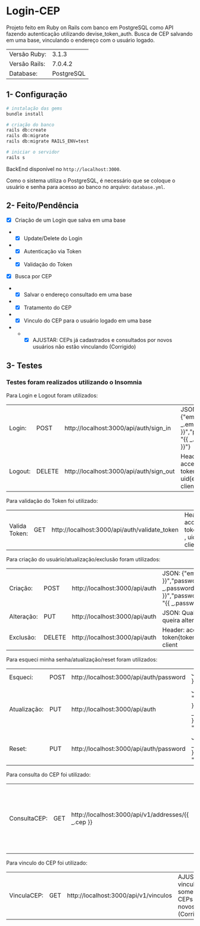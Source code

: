 # Login-CEP

Projeto feito em Ruby on Rails com banco em PostgreSQL como API fazendo autenticação utilizando devise_token_auth.
Busca de CEP salvando em uma base, vinculando o endereço com o usuário logado.

<table>
 <tr>
    <td>Versão Ruby:</td>
    <td>3.1.3</td>
 </tr>
 <tr>
    <td>Versão Rails:</td>
    <td>7.0.4.2</td>
 </tr>
 <tr>
    <td>Database:</td>
    <td>PostgreSQL</td>
 </tr>
</table>

## 1- Configuração
```bash
# instalação das gems
bundle install

# criação do banco
rails db:create
rails db:migrate
rails db:migrate RAILS_ENV=test

# iniciar o servidor
rails s
```
BackEnd disponível no `http://localhost:3000`.

Como o sistema utiliza o PostgreSQL, é necessário que se coloque o usuário e senha para acesso ao banco no arquivo: `database.yml`.

## 2- Feito/Pendência

- [x] Criação de um Login que salva em uma base
- - [x] Update/Delete do Login
- - [x] Autenticação via Token
- - [x] Validação do Token
- [x] Busca por CEP
- - [x] Salvar o endereço consultado em uma base
- - [x] Tratamento do CEP
- - [x] Vinculo do CEP para o usuário logado em uma base
- - - [x] AJUSTAR: CEPs já cadastrados e consultados por novos usuários não estão vinculando (Corrigido)

## 3- Testes

### Testes foram realizados utilizando o Insomnia

Para Login e Logout foram utilizados:
<table>
 <tr>
    <td>Login:</td>
    <td>POST</td>
    <td>http://localhost:3000/api/auth/sign_in</td>
    <td>JSON: {"email": "{{ _.email }}","password": "{{ _.password }}"}</td>
 </tr>
 <tr>
    <td>Logout:</td>
    <td>DELETE</td>
    <td>http://localhost:3000/api/auth/sign_out</td>
    <td>Header: access-token{token} , uid{email} , client</td>
 </tr>
</table>

Para validação do Token foi utilizado:
<table>
 <tr>
    <td>Valida Token:</td>
    <td>GET</td>
    <td>http://localhost:3000/api/auth/validate_token</td>
    <td>Header: access-token{token} , uid{email} , client</td>
 </tr>
</table>

Para criação do usuário/atualização/exclusão foram utilizados:
<table>
 <tr>
    <td>Criação:</td>
    <td>POST</td>
    <td>http://localhost:3000/api/auth</td>
    <td>JSON: {"email": "{{ _.email }}","password": "{{ _.password }}","password_confirmation": "{{ _.password }}"}</td>
 </tr>
 <tr>
    <td>Alteração:</td>
    <td>PUT</td>
    <td>http://localhost:3000/api/auth</td>
    <td>JSON: Qualquer opção que queira alterar</td>
 </tr>
 <tr>
    <td>Exclusão:</td>
    <td>DELETE</td>
    <td>http://localhost:3000/api/auth</td>
    <td>Header: access-token{token} , uid{email} , client</td>
 </tr>
</table>

Para esqueci minha senha/atualização/reset foram utilizados:
<table>
 <tr>
    <td>Esqueci:</td>
    <td>POST</td>
    <td>http://localhost:3000/api/auth/password</td>
    <td>JSON: {"email": "{{ _.email }}"}</td>
 </tr>
 <tr>
    <td>Atualização:</td>
    <td>PUT</td>
    <td>http://localhost:3000/api/auth</td>
    <td>JSON: {"current_password": "{{ _.password }}","password": "{{ _.password }}","password_confirmation": "{{ _.password }}"}</td>
 </tr>
 <tr>
    <td>Reset:</td>
    <td>PUT</td>
    <td>http://localhost:3000/api/auth/password</td>
    <td>JSON: {"password": "{{ _.password }}","password_confirmation": "{{ _.password }}"}</td>
 </tr>
</table>

Para consulta do CEP foi utilizado:
<table>
 <tr>
    <td>ConsultaCEP:</td>
    <td>GET</td>
    <td>http://localhost:3000/api/v1/addresses/{{ _.cep }}</td>
    <td>Retorna um arquivo JSON que é tratado e salvo na base</td>
 </tr>
</table>

Para vinculo do CEP foi utilizado:
<table>
 <tr>
    <td>VinculaCEP:</td>
    <td>GET</td>
    <td>http://localhost:3000/api/v1/vinculos</td>
    <td>AJUSTAR: vincula somente CEPs novos (Corrigido)</td>
 </tr>
</table>